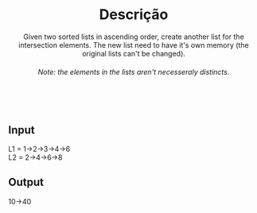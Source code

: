 <h1 align="center">Descrição</h1>

<p align="center">
Given two sorted lists in ascending order, create another list for the intersection elements. The new list need to have it's own memory (the original lists can't be changed).
<br>
</p>
<h6 align="center">Note: the elements in the lists aren't necesseraly distincts.</h6>

<br> <br>
## Input
L1 = 1->2->3->4->6 <br>
L2 = 2->4->6->8 <br>

## Output
10->40
